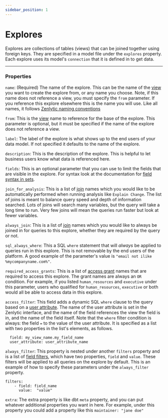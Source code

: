```yaml
---
sidebar_position: 1
---
```


# Explores

Explores are collections of tables (views) that can be joined together using foreign keys. They are specified in a model file under the `explores` property. Each explore uses its model's `connection` that it is defined in to get data.

---

### Properties

`name`: (Required) The name of the explore. This can be the name of the [view](6_view.md) you want to create the explore from, or any name you choose. Note, if this name does not reference a view, you must specify the `from` parameter. If you reference this explore elsewhere this is the name you will use. Like all names, it follows [Zenlytic naming conventions](1_data_modeling.md#naming-conventions)

`from`: This is the [view](6_view.md) name to reference for the base of the explore. This parameter is optional, but it must be specified if the name of the explore does not reference a view.

`label`: The label of the explore is what shows up to the end users of your data model. If not specified it defaults to the name of the explore.

`description`: This is the description of the explore. This is helpful to let business users know what data is referenced here.

`fields`: This is an optional parameter that you can use to limit the fields that are visible in the explore. For syntax look at the documentation for [field syntax in sets](7_set.md#field-syntax).

`join_for_analysis`: This is a list of [join](5_join.md) names which you would like to be automatically performed when running analysis like `Explain Change`. The list of joins is meant to balance query speed and depth of information searched. Lots of joins will search many variables, but the query will take a long time to run. Very few joins will mean the queries run faster but look at fewer variables.

`always_join`: This is a list of [join](5_join.md) names which you would like to always be joined in for queries to this explore, whether they are required by the query or not.

`sql_always_where`: This a SQL `where` statement that will *always* be applied to queries run in this explore. This is not removable by the end users of the platform. A good example of the parameter's value is `"email not ilike %mycompanyname.com%"`.

`required_access_grants`: This is a list of [access grant](8_access_grants.md) names that are required to access this explore. The grant names are always an `OR` condition. For example, if you listed `human_resources` and `executive` under this parameter, users who qualified for `human_resources`, `executive` or both would all be able to access data in this explore.

`access_filter`: This field adds a dynamic SQL `where` clause to the query based on a [user attribute](8_access_grants.md#user-attributes). The name of the user attribute is set in the Zenlytic interface, and the name of the field references the view the field is in, and the name of the field itself. Note that the `where` filter condition is always: the field `=` to the value of the user attribute. It is specified as a list with two properties in the list's elements, as follows.
```
  field: my_view_name.my_field_name
  user_attribute: user_attribute_name
```

`always_filter`: This property is nested under another `filters` property and is a list of [field filters](94_field_filter.md), which have two properties, `field` and `value`. These filters will be applied to all queries on the explore by default. This is an example of how to specify these parameters under the `always_filter` property.
```
filters:
    - field: field_name
      value:  "value"
```

`extra`: The extra property is like dbt `meta` property, and you can put whatever additional properties you want in here. For example, under this property you could add a property like this `maintainer: "jane doe"`
